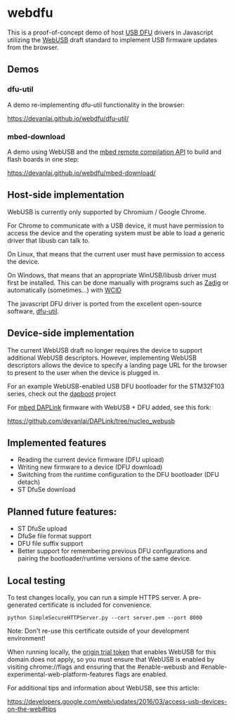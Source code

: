 # webdfu
This is a proof-of-concept demo of host [USB DFU](http://wiki.openmoko.org/wiki/USB_DFU) drivers in Javascript utilizing the [WebUSB](https://wicg.github.io/webusb/) draft standard to implement USB firmware updates from the browser.

## Demos
### dfu-util
A demo re-implementing dfu-util functionality in the browser:

https://devanlai.github.io/webdfu/dfu-util/

### mbed-download
A demo using WebUSB and the [mbed remote compilation API](https://developer.mbed.org/handbook/Compile-API) to build and flash boards in one step:

https://devanlai.github.io/webdfu/mbed-download/

## Host-side implementation
WebUSB is currently only supported by Chromium / Google Chrome.

For Chrome to communicate with a USB device, it must have permission to access the device and the operating system must be able to load a generic driver that libusb can talk to.

On Linux, that means that the current user must have permission to access the device.

On Windows, that means that an appropriate WinUSB/libusb driver must first be installed. This can be done manually with programs such as [Zadig](http://zadig.akeo.ie/) or automatically (sometimes...) with [WCID](https://github.com/pbatard/libwdi/wiki/WCID-Devices)

The javascript DFU driver is ported from the excellent open-source software, [dfu-util](http://dfu-util.sourceforge.net/).

## Device-side implementation
The current WebUSB draft no longer requires the device to support additional WebUSB descriptors.
However, implementing WebUSB descriptors allows the device to specify a landing page URL for the browser to present to the user when the device is plugged in.

For an example WebUSB-enabled USB DFU bootloader for the STM32F103 series, check out the [dapboot](https://github.com/devanlai/dapboot) project

For [mbed DAPLink](https://developer.mbed.org/handbook/DAPLink) firmware with WebUSB + DFU added, see this fork:

https://github.com/devanlai/DAPLink/tree/nucleo_webusb


## Implemented features
* Reading the current device firmware (DFU upload)
* Writing new firmware to a device (DFU download)
* Switching from the runtime configuration to the DFU bootloader (DFU detach)
* ST DfuSe download

## Planned future features:  
* ST DfuSe upload
* DfuSe file format support
* DFU file suffix support
* Better support for remembering previous DFU configurations and pairing the bootloader/runtime versions of the same device.

## Local testing
To test changes locally, you can run a simple HTTPS server. A pre-generated certificate is included for convenience.

    python SimpleSecureHTTPServer.py --cert server.pem --port 8000

Note: Don't re-use this certificate outside of your development environment!

When running locally, the [origin trial token](https://github.com/jpchase/OriginTrials/blob/gh-pages/explainer.md) that enables WebUSB for this domain does not apply, so you must ensure that WebUSB is enabled by visiting chrome://flags and ensuring that the #enable-webusb and #enable-experimental-web-platform-features flags are enabled.

For additional tips and information about WebUSB, see this article:

https://developers.google.com/web/updates/2016/03/access-usb-devices-on-the-web#tips
